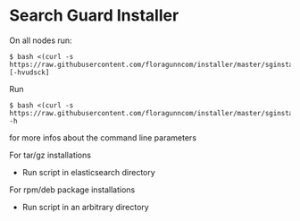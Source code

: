 # Search Guard Installer

On all nodes run:

    $ bash <(curl -s https://raw.githubusercontent.com/floragunncom/installer/master/sginstall.sh) [-hvudsck]
    
Run

    $ bash <(curl -s https://raw.githubusercontent.com/floragunncom/installer/master/sginstall.sh) -h
    
for more infos about the command line parameters
    
For tar/gz installations

* Run script in elasticsearch directory

For rpm/deb package installations

* Run script in an arbitrary directory